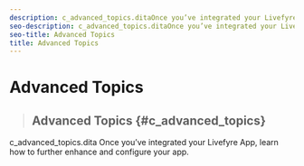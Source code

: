 ```yaml
---
description: c_advanced_topics.ditaOnce you’ve integrated your Livefyre App, learn how to further enhance and configure your app.
seo-description: c_advanced_topics.ditaOnce you’ve integrated your Livefyre App, learn how to further enhance and configure your app.
seo-title: Advanced Topics
title: Advanced Topics
---
```


# Advanced Topics


>## Advanced Topics {#c_advanced_topics}
><draft-comment author="ind14750" otherprops="merge">
 c_advanced_topics.dita
</draft-comment>Once you’ve integrated your Livefyre App, learn how to further enhance and configure your app.

